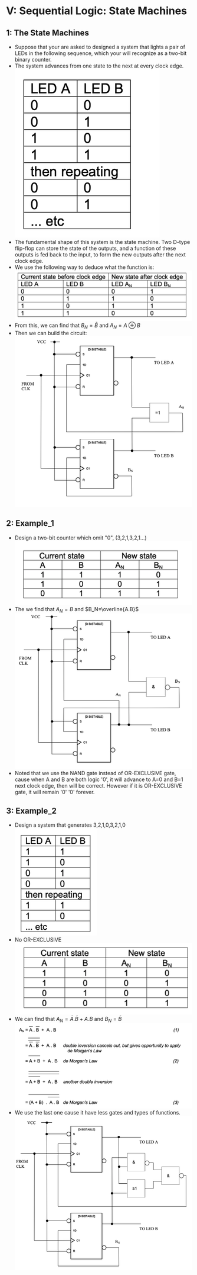 <!--
# IV: Sequential Logic: Introduction
## 1: The Application of the NAND gates
* The truth table of NAND gates:
![](2022-03-17-11-13-00.png)
## 2: Set-reset *flip-flop*
![](2022-03-27-17-09-29.png)
* Apart from the combinational logic we learnt before, which means the output is a function of input. The **Sequential Logic** means that the output is not only depends on the input but also the **previous state**.
![](2022-03-27-17-15-06.png)
* From the truth table we can see, the '1''1' is unknown at first, but it will **remain** the previous state of '1''0' or '0''1'.
* This circuit is also called R-S Flip-flop, where the R stand for 'Reset' and S for 'Set'.
* It can be drawn as a single symbol without the internal detail:
![](2022-03-27-17-20-26.png)
## 3: D-type flip-flop
* The most important type of flip-flop is known as *edge-triggered D flip-flop*, which can also be used as a R-S flip-flop. What's more, it has a **data input**, labelled D, and a **controlled input**, C.
* The output changes to **follow the input D** at the *instant* the control rises from 0 to 1. i.e. on the edge of the control. At other time, it will follow the previous state.
* The sideways 'V' means the control denotes that it triggered by a rising edge.
![](2022-03-27-17-26-46.png)
![](2022-03-27-17-27-18.png)
### 3.1: Example_1: Finite state machine
![](2022-03-27-18-05-57.png)
![](2022-03-27-18-06-13.png)
* If the original state of $Q$ and $\bar{Q}$ is '0' '1', we can find that the frequency of LED 2 is 1/2 Hz/s and LED 1 is 1 Hz/s.
* This is a simple *finite state machine*.
-->
# V: Sequential Logic: State Machines
## 1: The State Machines
* Suppose that your are asked to designed a system that lights a pair of LEDs in the following sequence, which your will recognize as a two-bit binary counter.
* The system advances from one state to the next at every clock edge.
![](2022-03-28-11-14-40.png)
* The fundamental shape of this system is the state machine. Two D-type flip-flop can store the state of the outputs, and a function of these outputs is fed back to the input, to form the new outputs after the next clock edge.
* We use the following way to deduce what the function is: 
![](2022-03-28-11-17-41.png)
* From this, we can find that $B_N=\bar{B}$ and $A_N=A\oplus B$
* Then we can build the circuit:
![](2022-03-28-11-22-59.png)
## 2: Example_1
* Design a two-bit counter which omit "0", (3,2,1,3,2,1...)
![](2022-03-28-11-24-38.png)
* The we find that $A_N=B$ and $B_N=\overline{A.B}$
![](2022-03-28-11-27-18.png)
* Noted that we use the NAND gate instead of OR-EXCLUSIVE gate, cause when A and B are both logic '0', it will advance to A=0 and B=1 next clock edge, then will be correct. However if it is OR-EXCLUSIVE gate, it will remain '0' '0' forever.
## 3: Example_2
* Design a system that generates 3,2,1,0,3,2,1,0
![](2022-03-28-11-31-05.png)
* No OR-EXCLUSIVE
![](2022-03-28-11-31-41.png)
* We can find that $A_N=\bar{A}.\bar{B}+A.B$ and $B_N=\bar{B}$
![](2022-03-28-11-32-54.png)
* We use the last one cause it have less gates and types of functions.
![](2022-03-28-11-34-10.png)